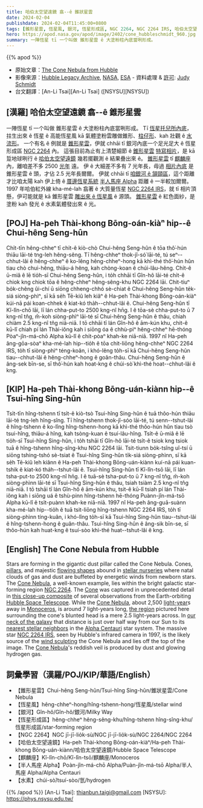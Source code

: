 ```yaml
---
title: 哈伯太空望遠鏡 翕--ê 錐狀星雲
date: 2024-02-04
publishdate: 2024-02-04T11:45:00+0800
tags: [錐形星雲, 恆星風, 銀河, 恆星形成區, NGC 2264, NGC 2264 IRS, 哈伯太空望遠鏡, 麒麟座, 半人馬座 Alpha, 水素]
hero: https://apod.nasa.gov/apod/image/2402/cone_hubbleschmidt_960.jpg
summary: 一陣恆星 tī 一个叫做 錐形星雲 ê 大塗粉柱內底當咧形成。
---
```


{{% apod %}}

- 原始文章：[The Cone Nebula from Hubble](https://apod.nasa.gov/apod/ap240204.html)
- 影像來源：[Hubble Legacy Archive](https://hla.stsci.edu/), [NASA](https://www.nasa.gov/), [ESA](https://www.esa.int/) - 資料處理 & [許可][License]: [Judy Schmidt](https://geckzilla.com/)
- 台文翻譯：[An-Li Tsai][An-Li Tsai] ([NSYSU][NSYSU])

## [漢羅] 哈伯太空望遠鏡 翕--ê 錐形星雲
一陣恆星 tī 一个叫做 錐形星雲 ê 大塗粉柱內底當咧形成。
Tī [恆星托兒所內底][stellar nurseries]，拄生出來 ê 恆星 ê 高能恆星風 kā 氣體塗粉雲雕做錐形、[柱仔形][pillars]、kah 壯觀 ê [水流形][flowing shapes]。
一个有名 ê 例就是 [錐形星雲][Cone Nebula 1]，伊就 chhāi tī 銀河內底一个足光足大 ê 恆星形成區 [NGC 2264][NGC 2264] 內。
這張目前為止有上清楚細節 ê [錐形星雲][Cone] [特寫相片][this close-up composite]，是 kā 踅地球咧行 ê [哈伯太空望遠鏡][Hubble Space Telescope] 幾若擺觀測 ê 結果疊出來 ê。
[錐形星雲][Cone Nebula 2] tī [麒麟座][Monoceros] 內，離咱差不多 2500 [光年][light-year] 遠。
伊 ê 大細差不多有 7 光年長，毋過 [相片內底][the region] 是錐形星雲 ê 頭，才佔 2.5 光年長爾爾。
伊就 chhāi tī [咱銀河 ê 頷頸區][our neck of the galaxy]，這个距離才比咱太陽 kah 伊上倚 ê [厝邊恆星系統][nearest stellar neighbors] [半人馬座 Alpha][Alpha Centauri] 距離 ê 一半較加爾爾。
1997 年哈伯紅外線 kha-mé-lah 翕著 ê 大質量恆星 [NGC 2264 IRS][NGC 2264 IRS]，就 tī 相片頂懸，伊可能就是 kā 錐形星雲 [雕出來 ê 恆星風][wind sculpting] ê 源頭。
[錐形星雲][Cone Nebula 3] ê 紅色面紗，是塗粉 kah 發光 ê 水素氣體發出來 ê 光。

## [POJ] Ha-peh Thài-khong Bōng-oán-kiàⁿ hip--ê Chui-hêng Seng-hûn
Chi̍t-tīn hêng-chheⁿ tī chi̍t-ê kiò-chò Chui-hêng Seng-hûn ê tōa thô͘-hún thiāu lāi-té tng-leh hêng-sêng.
Tī hêng-chheⁿ thok-jî-só͘ lāi-té, tú seⁿ--chhut-lâi ê hêng-chheⁿ ê ko-lêng hêng-chheⁿ-hong kā khì-thé thô͘-hún hûn tiau chò chui-hêng, thiāu-á hêng, kah chòng-koan ê chúi-lâu-hêng.
Chi̍t-ê ū-miâ ê lē tio̍h-sī Chui-hêng Seng-hûn, i to̍h chhāi tī Gîn-hô lāi-té chi̍t-ê chiok kng chiok tōa ê hêng-chheⁿ hêng-sêng-khu NGC 2264 lāi.
Chit-tiuⁿ bo̍k-chêng ûi-chí ū siōng chheng-chhó sè-chiat ê Chui-hêng Seng-hûn te̍k-siá siòng-phìⁿ, sī kā se̍h Tē-kiû leh kiâⁿ ê Ha-peh Thài-khong Bōng-oán-kiàⁿ kúi-nā pái koan-chhek ê kiat-kó tha̍h--chhut-lâi ê.
Chui-hêng Seng-hûn tī Kî-lîn-chō lāi, lī lán chha-put-to 2500 kng-nî hn̄g.
I ê tōa-sè chha-put-to ū 7 kng-nî tn̂g, m̄-koh siòng-phìⁿ lāi-té sī Chui-hêng Seng-hûn ê thâu, chiah chiàm 2.5 kng-nî tn̂g niā-niā.
I tō chhāi tī lán Gîn-hô ê ām-kún khu, chit-ê kū-lî chiah pí lán Thài-iông kah i siōng óa ê chhù-piⁿ hêng-chheⁿ hē-thóng Pòaⁿ-jîn-má-chō Alpha kū-lî ê chi̍t-pòaⁿ khah-ke niā-niā.
1997 nî Ha-peh âng-gōa-sòaⁿ kha-mé-lah hip--tio̍h ê tōa chit-liōng hêng-chheⁿ NGC 2264 IRS, to̍h tī siòng-phìⁿ téng-koân, i khó-lêng to̍h-sī kā Chui-hêng Seng-hûn tiau--chhut-lâi ê hêng-chheⁿ-hong ê goân-thâu.
Chui-hêng Seng-hûn ê âng-sek bīn-se, sī thô͘-hún kah hoat-kng ê chúi-sò͘ khì-thé hoat--chhut-lâi ê kng.

## [KIP] Ha-peh Thài-khong Bōng-uán-kiànn hip--ê Tsui-hîng Sing-hûn
Tsi̍t-tīn hîng-tshenn tī tsi̍t-ê kiò-tsò Tsui-hîng Sing-hûn ê tuā thôo-hún thiāu lāi-té tng-leh hîng-sîng.
Tī hîng-tshenn thok-jî-sóo lāi-té, tú senn--tshut-lâi ê hîng-tshenn ê ko-lîng hîng-tshenn-hong kā khì-thé thôo-hún hûn tiau tsò tsui-hîng, thiāu-á hîng, kah tsòng-kuan ê tsuí-lâu-hîng.
Tsi̍t-ê ū-miâ ê lē tio̍h-sī Tsui-hîng Sing-hûn, i to̍h tshāi tī Gîn-hô lāi-té tsi̍t-ê tsiok kng tsiok tuā ê hîng-tshenn hîng-sîng-khu NGC 2264 lāi.
Tsit-tiunn bo̍k-tsîng uî-tsí ū siōng tshing-tshó sè-tsiat ê Tsui-hîng Sing-hûn ti̍k-siá siòng-phìnn, sī kā se̍h Tē-kiû leh kiânn ê Ha-peh Thài-khong Bōng-uán-kiànn kuí-nā pái kuan-tshik ê kiat-kó tha̍h--tshut-lâi ê.
Tsui-hîng Sing-hûn tī Kî-lîn-tsō lāi, lī lán tsha-put-to 2500 kng-nî hn̄g.
I ê tuā-sè tsha-put-to ū 7 kng-nî tn̂g, m̄-koh siòng-phìnn lāi-té sī Tsui-hîng Sing-hûn ê thâu, tsiah tsiàm 2.5 kng-nî tn̂g niā-niā.
I tō tshāi tī lán Gîn-hô ê ām-kún khu, tsit-ê kū-lî tsiah pí lán Thài-iông kah i siōng uá ê tshù-pinn hîng-tshenn hē-thóng Puànn-jîn-má-tsō Alpha kū-lî ê tsi̍t-puànn khah-ke niā-niā.
1997 nî Ha-peh âng-guā-suànn kha-mé-lah hip--tio̍h ê tuā tsit-liōng hîng-tshenn NGC 2264 IRS, to̍h tī siòng-phìnn tíng-kuân, i khó-lîng to̍h-sī kā Tsui-hîng Sing-hûn tiau--tshut-lâi ê hîng-tshenn-hong ê guân-thâu.
Tsui-hîng Sing-hûn ê âng-sik bīn-se, sī thôo-hún kah huat-kng ê tsuí-sòo khì-thé huat--tshut-lâi ê kng.

## [English] The Cone Nebula from Hubble
Stars are forming in the gigantic dust pillar called the Cone Nebula.
Cones, [pillars][pillars], and majestic [flowing shapes][flowing shapes] abound in [stellar nurseries][stellar nurseries] where natal clouds of gas and dust are buffeted by energetic winds from newborn stars.
The [Cone Nebula][Cone Nebula 1], a well-known example, lies within the bright galactic star-forming region [NGC 2264][NGC 2264].
The [Cone][Cone] was captured in unprecedented detail in [this close-up composite][this close-up composite] of several observations from the Earth-orbiting [Hubble Space Telescope][Hubble Space Telescope].
While the [Cone Nebula][Cone Nebula 2], about 2,500 [light-year][light-year]s away in [Monoceros][Monoceros], is around 7 light-years long, [the region][the region] pictured here surrounding the cone's blunted head is a mere 2.5 light-years across.
In [our neck of the galaxy][our neck of the galaxy] that distance is just over half way from our Sun to its [nearest stellar neighbors][nearest stellar neighbors] in the [Alpha Centauri][Alpha Centauri] star system.
The massive star [NGC 2264 IRS][NGC 2264 IRS], seen by Hubble's infrared camera in 1997, is the likely source of the [wind sculpting][wind sculpting] the Cone Nebula and lies off the top of the image.
The [Cone Nebula][Cone Nebula 3]'s reddish veil is produced by dust and glowing hydrogen gas.

## 詞彙學習（漢羅/POJ/KIP/華語/English）
- 【錐形星雲】Chui-hêng Seng-hûn/Tsui-hîng Sing-hûn/錐狀星雲/Cone Nebula
- 【恆星風】hêng-chheⁿ-hong/hîng-tshenn-hong/恆星風/stellar wind
- 【銀河】Gîn-hô/Gîn-hô/銀河/Milky Way
- 【恆星形成區】hêng-chheⁿ hêng-sêng-khu/hîng-tshenn hîng-sîng-khu/恆星形成區/star-forming region
- 【NGC 2264】NGC jī-jī-lio̍k-sù/NGC jī-jī-lio̍k-sù/NGC 2264/NGC 2264
- 【哈伯太空望遠鏡】Ha-peh Thài-khong Bōng-oán-kiàⁿ/Ha-peh Thài-khong Bōng-uán-kiànn/哈伯太空望遠鏡/Hubble Space Telescope
- 【麒麟座】Kî-lîn-chō/Kî-lîn-tsō/麒麟座/Monoceros
- 【半人馬座 Alpha】Poàn-jîn-má-chō Alpha/Puàn-jîn-má-tsō Alpha/半人馬座 Alpha/Alpha Centauri
- 【水素】chúi-sò͘/tsuí-sòo/氫/hydrogen

{{% /apod %}}
[An-Li Tsai]: thianbun.taigi@gmail.com
[NSYSU]: https://phys.nsysu.edu.tw/

[copyright]: https://apod.nasa.gov/apod/fap/lib/about_apod.html#srapply
[License]: https://creativecommons.org/licenses/by/2.0/

[pillars]:https://apod.nasa.gov/apod/ap011125.html
[flowing shapes]:http://www.goodearthgraphics.com/virtcave/staltite/staltite.html
[stellar nurseries]:https://esahubble.org/science/formation_of_stars/
[Cone Nebula 1]:https://apod.nasa.gov/apod/ap230110.html
[NGC 2264]:https://apod.nasa.gov/apod/ap201226.html
[Cone]:https://en.wikipedia.org/wiki/Cone_nebula
[this close-up composite]:https://www.flickr.com/photos/geckzilla/13313909663/
[Hubble Space Telescope]:https://esahubble.org/about/
[Cone Nebula 2]:https://apod.nasa.gov/apod/ap190416.html
[light-year]:https://spaceplace.nasa.gov/light-year/
[Monoceros]:https://en.wikipedia.org/wiki/Monoceros
[the region]:https://apod.nasa.gov/apod/image/0205/cone_hst_label.jpg
[our neck of the galaxy]:http://www.atlasoftheuniverse.com/galaxy.html
[nearest stellar neighbors]:https://apod.nasa.gov/apod/ap160825.html
[Alpha Centauri]:https://apod.nasa.gov/apod/ap120628.html
[NGC 2264 IRS]:https://apod.nasa.gov/apod/ap970611.html
[wind sculpting]:https://t4.ftcdn.net/jpg/05/92/36/97/360_F_592369798_B4z51rOFjAw2rzf0CuZmcv8Pic6OpiB9.jpg
[Cone Nebula 3]:https://apod.nasa.gov/apod/ap070509.html
